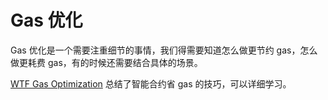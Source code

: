 # Gas 优化

Gas 优化是一个需要注重细节的事情，我们得需要知道怎么做更节约 gas，怎么做更耗费 gas，有的时候还需要结合具体的场景。

[WTF Gas Optimization](https://github.com/WTFAcademy/WTF-gas-optimization) 总结了智能合约省 gas 的技巧，可以详细学习。
